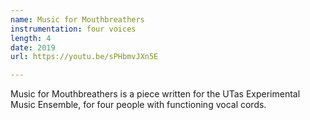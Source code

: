 ```yaml
---
name: Music for Mouthbreathers
instrumentation: four voices
length: 4
date: 2019
url: https://youtu.be/sPHbmvJXn5E

---
```

Music for Mouthbreathers is a piece written for the UTas Experimental Music Ensemble, for four people with functioning vocal cords.